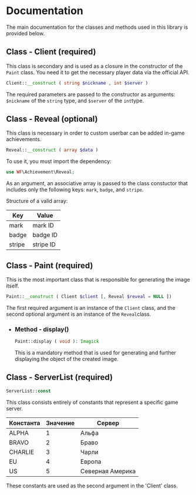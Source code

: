 # Documentation

The main documentation for the classes and methods used in this library is provided below.

## Class - Client (required)

This class is secondary and is used as a closure in the constructor of the `Paint` class. You need it to get the necessary player data via the official API.
```php
Client::__construct ( string $nickname , int $server )
```
The required parameters are passed to the constructor as arguments: `$nickname` of the `string` type, and `$server` of the `int`type.

## Class - Reveal (optional)

This class is necessary in order to custom userbar can be added in-game achievements.

```php
Reveal::__construct ( array $data )
```
To use it, you must import the dependency:
```php
use WF\Achievement\Reveal;
```
As an argument, an associative array is passed to the class constuctor that includes only the following keys: `mark`, `badge`, and `stripe`.

Structure of a valid array:

| Key           | Value     |
| ------------- | --------- |
| mark          | mark ID   |
| badge         | badge ID  |
| stripe        | stripe ID |

## Class - Paint (required)
This is the most important class that is responsible for generating the image itself.
```php
Paint::__construct ( Client $client [, Reveal $reveal = NULL ])
```
The first required argument is an instance of the `Client` class, and the second optional argument is an instance of the `Reveal`class.

* ### Method - display()
  ```php
  Paint::display ( void ): Imagick 
  ```
  This is a mandatory method that is used for generating and further displaying the object of the created image.

## Class - ServerList  (required)
```php
ServerList::const
```
This class consists entirely of constants that represent a specific game server.

| Константа | Значение | Сервер           |
| --------- | -------- | ---------------- | 
| ALPHA     | 1        | Альфа            |
| BRAVO     | 2        | Браво            |
| CHARLIE   | 3        | Чарли            |
| EU        | 4        | Европа           |
| US        | 5        | Северная Америка |

These constants are used as the second argument in the 'Client' class.
